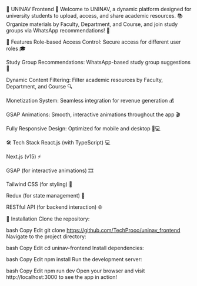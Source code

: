 🌟 UNINAV Frontend 🌟
Welcome to UNINAV, a dynamic platform designed for university students to upload, access, and share academic resources. 📚
Organize materials by Faculty, Department, and Course, and join study groups via WhatsApp recommendations! 🚀

🚀 Features
Role-based Access Control: Secure access for different user roles 🎓

Study Group Recommendations: WhatsApp-based study group suggestions 📱

Dynamic Content Filtering: Filter academic resources by Faculty, Department, and Course 🔍

Monetization System: Seamless integration for revenue generation 💰

GSAP Animations: Smooth, interactive animations throughout the app 🎬

Fully Responsive Design: Optimized for mobile and desktop 📱💻

🛠️ Tech Stack
React.js (with TypeScript) 💻

Next.js (v15) ⚡

GSAP (for interactive animations) 🎞️

Tailwind CSS (for styling) 🌈

Redux (for state management) 🔄

RESTful API (for backend interaction) 🌐

🔧 Installation
Clone the repository:

bash
Copy
Edit
git clone https://github.com/TechProoo/uninav_frontend
Navigate to the project directory:

bash
Copy
Edit
cd uninav-frontend
Install dependencies:

bash
Copy
Edit
npm install
Run the development server:

bash
Copy
Edit
npm run dev
Open your browser and visit http://localhost:3000 to see the app in action!
